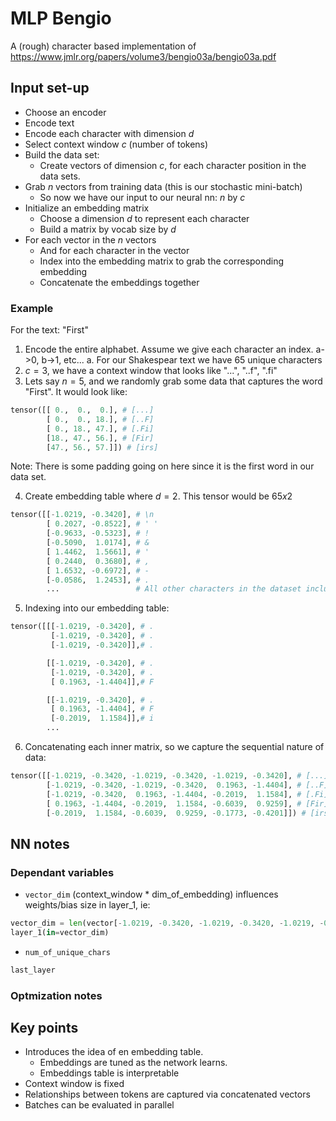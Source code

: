 # MLP Bengio

A (rough) character based implementation of https://www.jmlr.org/papers/volume3/bengio03a/bengio03a.pdf

## Input set-up

- Choose an encoder
- Encode text
- Encode each character with dimension $d$
- Select context window $c$ (number of tokens)
- Build the data set: 
  - Create vectors of dimension $c$, for each character position in the data sets.
- Grab $n$ vectors from training data (this is our stochastic mini-batch)
  - So now we have our input to our neural nn: $n$ by $c$ 
- Initialize an embedding matrix 
  - Choose a dimension $d$ to represent each character 
  - Build a matrix by vocab size by $d$
- For each vector in the $n$ vectors
  - And for each character in the vector
  - Index into the embedding matrix to grab the corresponding embedding
  - Concatenate the embeddings together

### Example

For the text: "First"

1. Encode the entire alphabet. Assume we give each character an index. a->0, b->1, etc...
  a. For our Shakespear text we have 65 unique characters
2. $c=3$, we have a context window that looks like "...", "..f", ".fi"
3. Lets say $n=5$, and we randomly grab some data that captures the word "First". It would look like:
```python
tensor([[ 0.,  0.,  0.], # [...]
        [ 0.,  0., 18.], # [..F]
        [ 0., 18., 47.], # [.Fi]
        [18., 47., 56.], # [Fir]
        [47., 56., 57.]]) # [irs]
```
Note: There is some padding going on here since it is the first word in our data set.

4. Create embedding table where $d=2$. This tensor would be $65x2$
```python
tensor([[-1.0219, -0.3420], # \n
        [ 0.2027, -0.8522], # ' '
        [-0.9633, -0.5323], # !
        [-0.5090,  1.0174], # &
        [ 1.4462,  1.5661], # '
        [ 0.2440,  0.3680], # ,
        [ 1.6532, -0.6972], # - 
        [-0.0586,  1.2453], # .
        ...                 # All other characters in the dataset including ABC...
```
5. Indexing into our embedding table:
```python
tensor([[[-1.0219, -0.3420], # .
         [-1.0219, -0.3420], # .
         [-1.0219, -0.3420]],# .

        [[-1.0219, -0.3420], # .
         [-1.0219, -0.3420], # .
         [ 0.1963, -1.4404]],# F

        [[-1.0219, -0.3420], # .
         [ 0.1963, -1.4404], # F
         [-0.2019,  1.1584]],# i
        ...
```
6. Concatenating each inner matrix, so we capture the sequential nature of data:

```python
tensor([[-1.0219, -0.3420, -1.0219, -0.3420, -1.0219, -0.3420], # [...]  / Batch 1
        [-1.0219, -0.3420, -1.0219, -0.3420,  0.1963, -1.4404], # [..F]  / Batch 2
        [-1.0219, -0.3420,  0.1963, -1.4404, -0.2019,  1.1584], # [.Fi]  / Batch 3
        [ 0.1963, -1.4404, -0.2019,  1.1584, -0.6039,  0.9259], # [Fir]  / Batch 4
        [-0.2019,  1.1584, -0.6039,  0.9259, -0.1773, -0.4201]]) # [irs] / Batch 5
``` 

## NN notes

### Dependant variables

- `vector_dim` (context_window * dim_of_embedding) influences weights/bias size in layer_1, ie:
```python 
vector_dim = len(vector[-1.0219, -0.3420, -1.0219, -0.3420, -1.0219, -0.3420])
layer_1(in=vector_dim)
```
- `num_of_unique_chars` 
```python
last_layer
```

### Optmization notes



## Key points

- Introduces the idea of en embedding table.
  - Embeddings are tuned as the network learns.
  - Embeddings table is interpretable
- Context window is fixed
- Relationships between tokens are captured via concatenated vectors
- Batches can be evaluated in parallel 